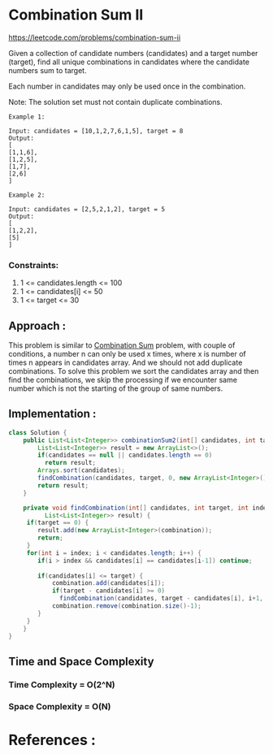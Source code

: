 # Combination Sum II

https://leetcode.com/problems/combination-sum-ii

Given a collection of candidate numbers (candidates) and a target number (target), find all unique combinations in candidates where the candidate numbers sum to target.

Each number in candidates may only be used once in the combination.

Note: The solution set must not contain duplicate combinations.

```
Example 1:

Input: candidates = [10,1,2,7,6,1,5], target = 8
Output: 
[
[1,1,6],
[1,2,5],
[1,7],
[2,6]
]

Example 2:

Input: candidates = [2,5,2,1,2], target = 5
Output: 
[
[1,2,2],
[5]
]
```

### Constraints:

1. 1 <= candidates.length <= 100
2. 1 <= candidates[i] <= 50
3. 1 <= target <= 30

## Approach :
This problem is similar to [Combination Sum](https://github.com/eMahtab/combination-sum) problem, with couple of conditions, a number n can only be used x times, where x is number of times n appears in candidates array. And we should not add duplicate combinations. To solve this problem we sort the candidates array and then find the combinations, we skip the processing if we encounter same number which is not the starting of the group of same numbers.

## Implementation : 
```java
class Solution {
    public List<List<Integer>> combinationSum2(int[] candidates, int target) {
        List<List<Integer>> result = new ArrayList<>();
        if(candidates == null || candidates.length == 0)
          return result;
        Arrays.sort(candidates);
        findCombination(candidates, target, 0, new ArrayList<Integer>(), result);
        return result;
    }

    private void findCombination(int[] candidates, int target, int index, List<Integer> combination,
  	      List<List<Integer>> result) {
  	 if(target == 0) {
  	    result.add(new ArrayList<Integer>(combination));
  	    return;
  	 }
  	 for(int i = index; i < candidates.length; i++) {
  	    if(i > index && candidates[i] == candidates[i-1]) continue; 
  	
  	    if(candidates[i] <= target) {
  	        combination.add(candidates[i]);
  	        if(target - candidates[i] >= 0)
  	          findCombination(candidates, target - candidates[i], i+1, combination, result);
  	        combination.remove(combination.size()-1);
  	    }   
  	 }
    }
}
```
## Time and Space Complexity
### Time Complexity = O(2^N)

### Space Complexity = O(N)

# References :
